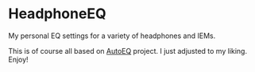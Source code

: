 # HeadphoneEQ
My personal EQ settings for a variety of headphones and IEMs. 

This is of course all based on [AutoEQ](https://github.com/jaakkopasanen/AutoEq) project. I just adjusted to my liking. Enjoy!


